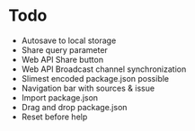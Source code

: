 # Todo

- Autosave to local storage
- Share query parameter
- Web API Share button
- Web API Broadcast channel synchronization
- Slimest encoded package.json possible
- Navigation bar with sources & issue
- Import package.json
- Drag and drop package.json
- Reset before help
